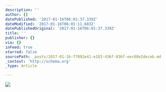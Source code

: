 ```yaml
---
description: ''
author: []
datePublished: '2017-01-16T06:01:37.339Z'
dateModified: '2017-01-16T06:01:11.683Z'
datePublishedOriginal: '2017-01-16T06:01:37.339Z'
title: ''
publisher: {}
via: {}
inFeed: true
starred: false
sourcePath: _posts/2017-01-16-f7092e41-e183-436f-836f-eec08e2deceb.md
_context: 'http://schema.org'
_type: Article

---
```

![](https://the-grid-user-content.s3-us-west-2.amazonaws.com/4d4e0e5d-546e-42ad-b859-b99fda4fd373.jpg)